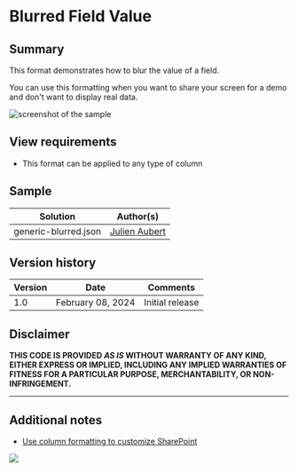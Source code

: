 # Blurred Field Value

## Summary
This format demonstrates how to blur the value of a field.

You can use this formatting when you want to share your screen for a demo and don't want to display real data.

![screenshot of the sample](./assets/screenshot.png)

## View requirements
- This format can be applied to any type of column

## Sample

Solution|Author(s)
--------|---------
generic-blurred.json | [Julien Aubert](https://github.com/JulienVLC)

## Version history

Version|Date|Comments
-------|----|--------
1.0|February 08, 2024|Initial release

## Disclaimer
**THIS CODE IS PROVIDED *AS IS* WITHOUT WARRANTY OF ANY KIND, EITHER EXPRESS OR IMPLIED, INCLUDING ANY IMPLIED WARRANTIES OF FITNESS FOR A PARTICULAR PURPOSE, MERCHANTABILITY, OR NON-INFRINGEMENT.**

---

## Additional notes

- [Use column formatting to customize SharePoint](https://docs.microsoft.com/sharepoint/dev/declarative-customization/column-formatting)

<img src="https://pnptelemetry.azurewebsites.net/list-formatting/column-samples/generic-blurred" />
